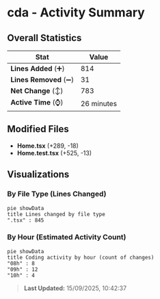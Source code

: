# cda - Activity Summary 

## Overall Statistics

| Stat                   | Value                                                             |
| ---------------------- | ----------------------------------------------------------------- |
| **Lines Added** (➕)   | 814                                          |
| **Lines Removed** (➖) | 31                                        |
| **Net Change** (↕)    | 783                |
| **Active Time** (⌚)   | 26 minutes |


## Modified Files
- **Home.tsx** (+289, -18)
- **Home.test.tsx** (+525, -13)

## Visualizations

### By File Type (Lines Changed)

```mermaid
pie showData
title Lines changed by file type
".tsx" : 845
```

### By Hour (Estimated Activity Count)

```mermaid
pie showData
title Coding activity by hour (count of changes)
"08h" : 8
"09h" : 12
"10h" : 4
```


> **Last Updated:** 15/09/2025, 10:42:37